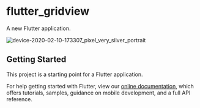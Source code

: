 # flutter_gridview

A new Flutter application.

![device-2020-02-10-173307_pixel_very_silver_portrait](https://user-images.githubusercontent.com/4372065/76676019-739ff380-65e5-11ea-922f-5be60edc8349.png)


## Getting Started

This project is a starting point for a Flutter application.

For help getting started with Flutter, view our
[online documentation](http://theflutterblog.com/), which offers tutorials,
samples, guidance on mobile development, and a full API reference.

